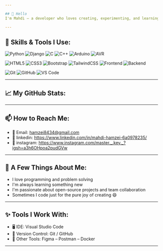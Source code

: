 ```yaml
---

## 👋 Hello  
I'm Mahdi – a developer who loves creating, experimenting, and learning!

---
```


## 🧰 Skills & Tools I Use:

![Python](https://img.shields.io/badge/Python-3776AB?style=for-the-badge&logo=python&logoColor=white)
![Django](https://img.shields.io/badge/Django-092E20?style=for-the-badge&logo=django&logoColor=white)
![C](https://img.shields.io/badge/C-A8B9CC?style=for-the-badge&logo=c&logoColor=white)
![C++](https://img.shields.io/badge/C++-00599C?style=for-the-badge&logo=c%2B%2B&logoColor=white)
![Arduino](https://img.shields.io/badge/Arduino-00979D?style=for-the-badge&logo=arduino&logoColor=white)
![AVR](https://img.shields.io/badge/AVR-000000?style=for-the-badge&logo=atmel&logoColor=white)

![HTML5](https://img.shields.io/badge/HTML5-E34F26?style=for-the-badge&logo=html5&logoColor=white)
![CSS3](https://img.shields.io/badge/CSS3-1572B6?style=for-the-badge&logo=css3&logoColor=white)
![Bootstrap](https://img.shields.io/badge/Bootstrap-7952B3?style=for-the-badge&logo=bootstrap&logoColor=white)
![TailwindCSS](https://img.shields.io/badge/Tailwind_CSS-38B2AC?style=for-the-badge&logo=tailwind-css&logoColor=white)
![Frontend](https://img.shields.io/badge/Frontend-FF6F61?style=for-the-badge&logo=react&logoColor=white)
![Backend](https://img.shields.io/badge/Backend-Django-092E20?style=for-the-badge&logo=django&logoColor=white)

![Git](https://img.shields.io/badge/Git-F05032?style=for-the-badge&logo=git&logoColor=white)
![GitHub](https://img.shields.io/badge/GitHub-181717?style=for-the-badge&logo=github&logoColor=white)
![VS Code](https://img.shields.io/badge/VS_Code-007ACC?style=for-the-badge&logo=visual-studio-code&logoColor=white)

---

## 📈 My GitHub Stats:


---

## 📫 How to Reach Me:

- 📧 Email: hamzei8434@gmail.com  
- 💼 linkedin: https://www.linkedin.com/in/mahdi-hamzei-6a0978235/
- 📸 instagram: https://www.instagram.com/master._.key._?igsh=a3h6OHpoa2pudGVw
---

## 🎯 A Few Things About Me:

- I love programming and problem solving  
- I'm always learning something new  
- I'm passionate about open-source projects and team collaboration  
- Sometimes I code just for the pure joy of creating 😄

---

## ✨ Tools I Work With:

- 🖥️ IDE: Visual Studio Code  
- 📁 Version Control: Git / GitHub  
- 🧪 Other Tools: Figma – Postman – Docker

---
